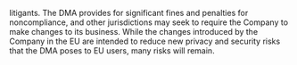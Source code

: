 litigants. The DMA provides for significant fines and penalties for noncompliance, and other jurisdictions may seek to require the
Company to make changes to its business. While the changes introduced by the Company in the EU are intended to reduce new
privacy and security risks that the DMA poses to EU users, many risks will remain.